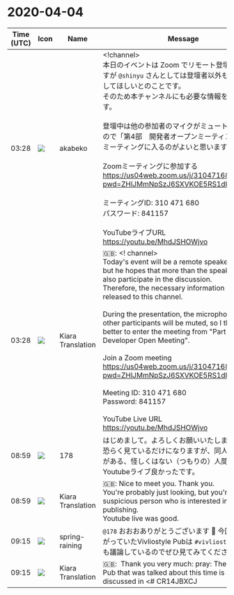 # 2020-04-04

|Time (UTC)|Icon|Name|Message|
|---|---|---|---|
|03:28|![](https://avatars.slack-edge.com/2019-05-15/624511073651_25909952cd7a069ceed2_72.png)|akabeko|<!channel><br>本日のイベントは Zoom でリモート登壇となりますが `@shinyu` さんとしては登壇者以外も議論に参加してほしいとのことです。<br>そのため本チャンネルにも必要な情報を公開します。<br><br>登壇中は他の参加者のマイクがミュートになりますので「第4部　開発者オープンミーティング」からミーティングに入るのがよいと思います。<br><br>Zoomミーティングに参加する<br><https://us04web.zoom.us/j/310471680?pwd=ZHlJMmNpSzJ6SXVKOE5RS1dIMFNaZz09><br><br>ミーティングID: 310 471 680<br>パスワード: 841157<br><br>YouTubeライブURL<br><https://youtu.be/MhdJSHOWjvo>|
|03:28|![](https://avatars.slack-edge.com/2019-08-21/732685848020_f3f20736795184660348_72.png)|Kiara Translation|🇬🇧: &lt;! channel&gt;<br>Today's event will be a remote speaker at Zoom, but he hopes that more than the speakers can also participate in the discussion.<br>Therefore, the necessary information will be released to this channel.<br><br>During the presentation, the microphones of other participants will be muted, so I think it is better to enter the meeting from "Part 4-Developer Open Meeting".<br><br>Join a Zoom meeting<br><https://us04web.zoom.us/j/310471680?pwd=ZHlJMmNpSzJ6SXVKOE5RS1dIMFNaZz09><br><br>Meeting ID: 310 471 680<br>Password: 841157<br><br>YouTube Live URL<br><https://youtu.be/MhdJSHOWjvo>|
|08:59|![](https://avatars.slack-edge.com/2020-04-04/1053238811936_a528220d15288f693051_72.png)|178|はじめまして。よろしくお願いいたします。<br>恐らく見ているだけになりますが、同人出版に興味がある、怪しくはない（つもりの）人間です。<br>Youtubeライブ良かったです。|
|08:59|![](https://avatars.slack-edge.com/2019-08-21/732685848020_f3f20736795184660348_72.png)|Kiara Translation|🇬🇧: Nice to meet you. Thank you.<br>You're probably just looking, but you're a non-suspicious person who is interested in doujinshi publishing.<br>Youtube live was good.|
|09:15|![](https://secure.gravatar.com/avatar/1ac180f0868137292905c311b5fff781.jpg?s=72&d=https%3A%2F%2Fa.slack-edge.com%2Fdf10d%2Fimg%2Favatars%2Fava_0021-72.png)|spring-raining|`@178` おおおありがとうございます 🙏 今回話題に上がっていたVivliostyle Pubは `#vivliostyle-pub` でも議論しているのでぜひ見てみてください|
|09:15|![](https://avatars.slack-edge.com/2019-08-21/732685848020_f3f20736795184660348_72.png)|Kiara Translation|🇬🇧:  Thank you very much: pray: The Vivliostyle Pub that was talked about this time is also discussed in &lt;# CR14JBXCJ | vivliostyle-pub&gt; so please take a look|
